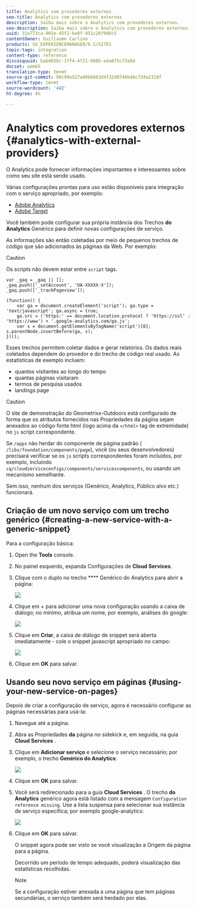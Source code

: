 ```yaml
---
title: Analytics com provedores externos
seo-title: Analytics com provedores externos
description: Saiba mais sobre o Analytics com provedores externos.
seo-description: Saiba mais sobre o Analytics com provedores externos.
uuid: 31a773ca-901e-45f2-be8f-951c26f9dbc5
contentOwner: Guillaume Carlino
products: SG_EXPERIENCEMANAGER/6.5/SITES
topic-tags: integration
content-type: reference
discoiquuid: bab465bc-1ff4-4f21-9885-e4a875c73a8d
docset: aem65
translation-type: tm+mt
source-git-commit: 90c99e527a40bb663d4f32d8746b46cf34a2319f
workflow-type: tm+mt
source-wordcount: '442'
ht-degree: 4%

---
```



# Analytics com provedores externos {#analytics-with-external-providers}

O Analytics pode fornecer informações importantes e interessantes sobre como seu site está sendo usado.

Várias configurações prontas para uso estão disponíveis para integração com o serviço apropriado, por exemplo:

* [Adobe Analytics](/help/sites-administering/adobeanalytics.md)
* [Adobe Target](/help/sites-administering/target.md)

Você também pode configurar sua própria instância dos Trechos **do Analytics** Genérico para definir novas configurações de serviço.

As informações são então coletadas por meio de pequenos trechos de código que são adicionados às páginas da Web. Por exemplo:

>[!CAUTION]
>
>Os scripts não devem estar entre `script` tags.

```
var _gaq = _gaq || [];
_gaq.push(['_setAccount', 'UA-XXXXX-X']);
_gaq.push(['_trackPageview']);

(function() {
    var ga = document.createElement('script'); ga.type = 'text/javascript'; ga.async = true;
    ga.src = ('https:' == document.location.protocol ? 'https://ssl' : 'https://www') + '.google-analytics.com/ga.js';
    var s = document.getElementsByTagName('script')[0]; s.parentNode.insertBefore(ga, s);
})();
```

Esses trechos permitem coletar dados e gerar relatórios. Os dados reais coletados dependem do provedor e do trecho de código real usado. As estatísticas de exemplo incluem:

* quantos visitantes ao longo do tempo
* quantas páginas visitaram
* termos de pesquisa usados
* landings page

>[!CAUTION]
>
>O site de demonstração do Geometrixx-Outdoors está configurado de forma que os atributos fornecidos nas Propriedades da página sejam anexados ao código fonte html (logo acima da `</html>` tag de extremidade) no `js` script correspondente.
>
>Se `/apps` não herdar do componente de página padrão ( `/libs/foundation/components/page`), você (ou seus desenvolvedores) precisará verificar se os `js` scripts correspondentes foram incluídos, por exemplo, incluindo `cq/cloudserviceconfigs/components/servicescomponents`, ou usando um mecanismo semelhante.
>
>Sem isso, nenhum dos serviços (Genérico, Analytics, Público alvo etc.) funcionará.

## Criação de um novo serviço com um trecho genérico {#creating-a-new-service-with-a-generic-snippet}

Para a configuração básica:

1. Open the **Tools** console.
1. No painel esquerdo, expanda Configurações de **Cloud Services**.
1. Clique com o duplo no trecho **** Genérico do Analytics para abrir a página:

   ![](assets/analytics_genericoverview.png)

1. Clique em + para adicionar uma nova configuração usando a caixa de diálogo; no mínimo, atribua um nome, por exemplo, análises do google:

   ![](assets/analytics_addconfig.png)

1. Clique em **Criar**, a caixa de diálogo de snippet será aberta imediatamente - cole o snippet javascript apropriado no campo:

   ![](assets/analytics_snippet.png)

1. Clique em **OK** para salvar.

## Usando seu novo serviço em páginas {#using-your-new-service-on-pages}

Depois de criar a configuração de serviço, agora é necessário configurar as páginas necessárias para usá-la:

1. Navegue até a página.
1. Abra as Propriedades **da** página no sidekick e, em seguida, na guia **Cloud Services** .
1. Clique em **Adicionar serviço** e selecione o serviço necessário; por exemplo, o trecho **Genérico do Analytics**:

   ![](assets/analytics_selectservice.png)

1. Clique em **OK** para salvar.
1. Você será redirecionado para a guia **Cloud Services** . O trecho **do Analytics** genérico agora está listado com a mensagem `Configuration reference missing`. Use a lista suspensa para selecionar sua instância de serviço específica; por exemplo google-analytics:

   ![](assets/analytics_selectspecificservice.png)

1. Clique em **OK** para salvar.

   O snippet agora pode ser visto se você visualização a Origem da página para a página.

   Decorrido um período de tempo adequado, poderá visualização das estatísticas recolhidas.

   >[!NOTE]
   >
   >Se a configuração estiver anexada a uma página que tem páginas secundárias, o serviço também será herdado por elas.
